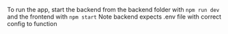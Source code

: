 To run the app, start the backend from the backend folder with `npm run dev` and the frontend with `npm start`
Note backend expects .env file with correct config to function
